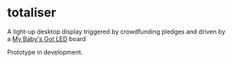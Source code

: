 # totaliser

A light-up desktop display triggered by crowdfunding pledges and driven by a [My Baby's Got LED](https://mcqn.com/ibal223) board

Prototype in development.
